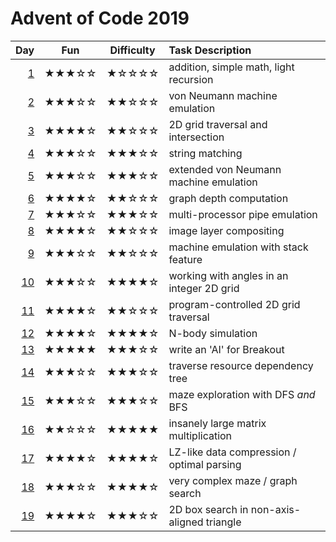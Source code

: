 # Advent of Code 2019

| Day      | Fun   | Difficulty | Task Description |
| -------: | :---: | :--------: | :---------- |
|  [1](01) | ★★★☆☆ | ★☆☆☆☆      | addition, simple math, light recursion
|  [2](02) | ★★★☆☆ | ★★☆☆☆      | von Neumann machine emulation
|  [3](03) | ★★★★☆ | ★★☆☆☆      | 2D grid traversal and intersection
|  [4](04) | ★★★☆☆ | ★★★☆☆      | string matching
|  [5](05) | ★★★☆☆ | ★★★☆☆      | extended von Neumann machine emulation
|  [6](06) | ★★★★☆ | ★★☆☆☆      | graph depth computation
|  [7](07) | ★★★☆☆ | ★★★☆☆      | multi-processor pipe emulation
|  [8](08) | ★★★★☆ | ★★☆☆☆      | image layer compositing
|  [9](09) | ★★★☆☆ | ★★☆☆☆      | machine emulation with stack feature
| [10](10) | ★★★☆☆ | ★★★★☆      | working with angles in an integer 2D grid
| [11](11) | ★★★★☆ | ★★☆☆☆      | program-controlled 2D grid traversal
| [12](12) | ★★★★☆ | ★★★★☆      | N-body simulation
| [13](13) | ★★★★★ | ★★★☆☆      | write an 'AI' for Breakout
| [14](14) | ★★★☆☆ | ★★★☆☆      | traverse resource dependency tree
| [15](15) | ★★★☆☆ | ★★★☆☆      | maze exploration with DFS *and* BFS
| [16](16) | ★★☆☆☆ | ★★★★★      | insanely large matrix multiplication
| [17](17) | ★★★★☆ | ★★★★☆      | LZ-like data compression / optimal parsing
| [18](18) | ★★★☆☆ | ★★★★☆      | very complex maze / graph search
| [19](19) | ★★★★☆ | ★★★☆☆      | 2D box search in non-axis-aligned triangle

